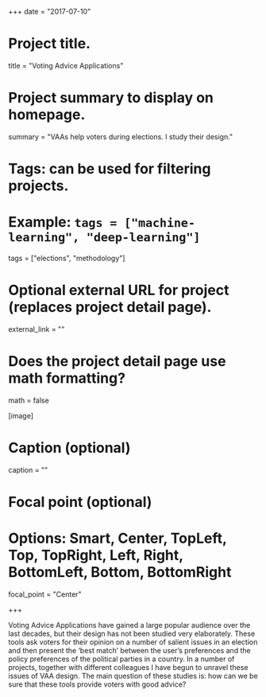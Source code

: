 +++
date = "2017-07-10"

# Project title.
title = "Voting Advice Applications"

# Project summary to display on homepage.
summary = "VAAs help voters during elections. I study their design."

# Tags: can be used for filtering projects.
# Example: `tags = ["machine-learning", "deep-learning"]`
tags = ["elections", "methodology"]

# Optional external URL for project (replaces project detail page).
external_link = ""

# Does the project detail page use math formatting?
math = false

[image]
  # Caption (optional)
  caption = ""
  
  # Focal point (optional)
  # Options: Smart, Center, TopLeft, Top, TopRight, Left, Right, BottomLeft, Bottom, BottomRight
  focal_point = "Center"

+++

Voting Advice Applications have gained a large popular audience over the last decades, but their design has not been studied very elaborately. These tools ask voters for their opinion on a number of salient issues in an election and then present the ‘best match’ between the user’s preferences and the policy preferences of the political parties in a country. In a number of projects, together with different colleagues I have begun to unravel these issues of VAA design. The main question of these studies is: how can we be sure that these tools provide voters with good advice?